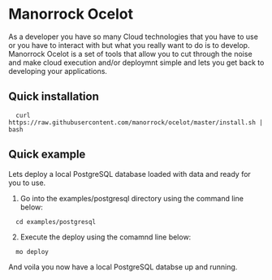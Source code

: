 # Manorrock Ocelot

As a developer you have so many Cloud technologies that you have to use or you have to interact with but what you really want to do is to develop. Manorrock Ocelot is a set of tools that allow you to cut through the noise and make cloud execution and/or deploymnt simple and lets you get back to developing your applications.

## Quick installation

```shell
  curl https://raw.githubusercontent.com/manorrock/ocelot/master/install.sh | bash
```

## Quick example

Lets deploy a local PostgreSQL database loaded with data and ready for you to use.

1. Go into the examples/postgresql directory using the command line below:

```shell
  cd examples/postgresql
```

2. Execute the deploy using the comamnd line below:

```shell
  mo deploy
```

And voila you now have a local PostgreSQL databse up and running.
